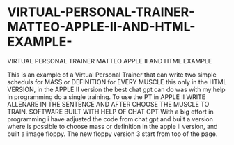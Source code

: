 # VIRTUAL-PERSONAL-TRAINER-MATTEO-APPLE-II-AND-HTML-EXAMPLE-
VIRTUAL PERSONAL TRAINER MATTEO APPLE II AND HTML EXAMPLE 

This is an example of a Virtual Personal Trainer that can write two simple scheduls for MASS or DEFINITION for EVERY MUSCLE
this only in the HTML VERSION, in the APPLE II version the best chat gpt can do was with my help in programming do a single training.
To use the PT in APPLE II WRITE ALLENARE IN THE SENTENCE AND AFTER CHOOSE THE MUSCLE TO TRAIN.
SOFTWARE BUILT WITH HELP OF CHAT GPT
With a big effort in programming i have adjusted the code from chat gpt and built a version where is possible to choose mass or
definition in the apple ii version, and built a image floppy.
The new floppy version 3 start from top of the page.
